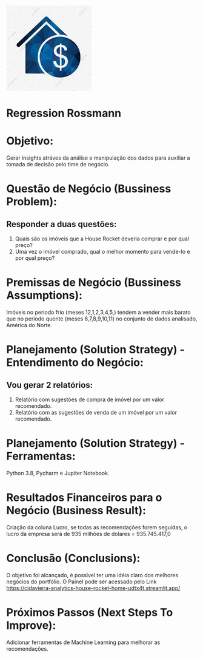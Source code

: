 ![alt text](https://github.com/Cidavieira/Analytics_House_Rocket/blob/main/image.jpg)
# Regression Rossmann
  # Objetivo: 
  Gerar insights atráves da análise e manipulação dos dados para auxiliar a tomada de decisão pelo time de negócio.
  # Questão de Negócio (Bussiness Problem): 
  ## Responder a duas questões: 
  1. Quais são os imóveis que a House Rocket deveria comprar e por qual preço? 
  2. Uma vez o imóvel comprado, qual o melhor momento para vende-lo e por qual preço?
  # Premissas de Negócio (Bussiness Assumptions): 
  Imóveis no periodo frio (meses 12,1,2,3,4,5,) tendem a vender mais barato que no periodo quente (meses 6,7,8,9,10,11) no conjunto de dados analisado, América do Norte.
  # Planejamento (Solution Strategy) - Entendimento do Negócio: 
  ## Vou gerar 2 relatórios:
  1. Relatório com sugestões de compra de imóvel por um valor recomendado. 
  2. Relatório com as sugestões de venda de um imóvel por um valor recomendado.
  # Planejamento (Solution Strategy) - Ferramentas: 
  Python 3.8, Pycharm e Jupiter Notebook.
  # Resultados Financeiros para o Negócio (Business Result): 
  Criação da coluna Lucro, se todas as recomendações forem seguidas, o lucro da empresa será de  935 milhões de dolares = 935.745.417,0
  # Conclusão (Conclusions): 
  O objetivo foi alcançado, é possível ter uma idéia claro dos melhores negócios do portfólio.
  O Painel pode ser acessado pelo Link https://cidavieira-analytics-house-rocket-home-udtx4t.streamlit.app/
  # Próximos Passos (Next Steps To Improve):
  Adicionar ferramentas de Machine Learning para melhorar as recomendações.
